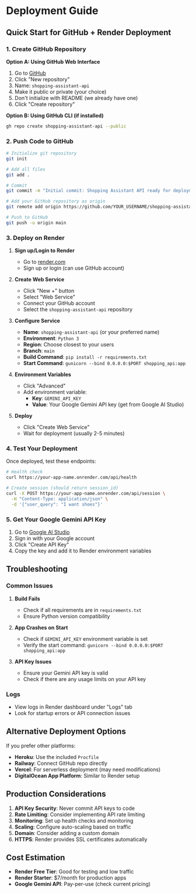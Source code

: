 # Deployment Guide

## Quick Start for GitHub + Render Deployment

### 1. Create GitHub Repository

**Option A: Using GitHub Web Interface**
1. Go to [GitHub](https://github.com)
2. Click "New repository"
3. Name: `shopping-assistant-api`
4. Make it public or private (your choice)
5. Don't initialize with README (we already have one)
6. Click "Create repository"

**Option B: Using GitHub CLI (if installed)**
```bash
gh repo create shopping-assistant-api --public
```

### 2. Push Code to GitHub

```bash
# Initialize git repository
git init

# Add all files
git add .

# Commit
git commit -m "Initial commit: Shopping Assistant API ready for deployment"

# Add your GitHub repository as origin
git remote add origin https://github.com/YOUR_USERNAME/shopping-assistant-api.git

# Push to GitHub
git push -u origin main
```

### 3. Deploy on Render

1. **Sign up/Login to Render**
   - Go to [render.com](https://render.com)
   - Sign up or login (can use GitHub account)

2. **Create Web Service**
   - Click "New +" button
   - Select "Web Service"
   - Connect your GitHub account
   - Select the `shopping-assistant-api` repository

3. **Configure Service**
   - **Name**: `shopping-assistant-api` (or your preferred name)
   - **Environment**: `Python 3`
   - **Region**: Choose closest to your users
   - **Branch**: `main`
   - **Build Command**: `pip install -r requirements.txt`
   - **Start Command**: `gunicorn --bind 0.0.0.0:$PORT shopping_api:app`

4. **Environment Variables**
   - Click "Advanced" 
   - Add environment variable:
     - **Key**: `GEMINI_API_KEY`
     - **Value**: Your Google Gemini API key (get from Google AI Studio)

5. **Deploy**
   - Click "Create Web Service"
   - Wait for deployment (usually 2-5 minutes)

### 4. Test Your Deployment

Once deployed, test these endpoints:

```bash
# Health check
curl https://your-app-name.onrender.com/api/health

# Create session (should return session_id)
curl -X POST https://your-app-name.onrender.com/api/session \
  -H "Content-Type: application/json" \
  -d '{"user_query": "I want shoes"}'
```

### 5. Get Your Google Gemini API Key

1. Go to [Google AI Studio](https://makersuite.google.com/app/apikey)
2. Sign in with your Google account
3. Click "Create API Key"
4. Copy the key and add it to Render environment variables

## Troubleshooting

### Common Issues

1. **Build Fails**
   - Check if all requirements are in `requirements.txt`
   - Ensure Python version compatibility

2. **App Crashes on Start**
   - Check if `GEMINI_API_KEY` environment variable is set
   - Verify the start command: `gunicorn --bind 0.0.0.0:$PORT shopping_api:app`

3. **API Key Issues**
   - Ensure your Gemini API key is valid
   - Check if there are any usage limits on your API key

### Logs

- View logs in Render dashboard under "Logs" tab
- Look for startup errors or API connection issues

## Alternative Deployment Options

If you prefer other platforms:

- **Heroku**: Use the included `Procfile`
- **Railway**: Connect GitHub repo directly
- **Vercel**: For serverless deployment (may need modifications)
- **DigitalOcean App Platform**: Similar to Render setup

## Production Considerations

1. **API Key Security**: Never commit API keys to code
2. **Rate Limiting**: Consider implementing API rate limiting
3. **Monitoring**: Set up health checks and monitoring
4. **Scaling**: Configure auto-scaling based on traffic
5. **Domain**: Consider adding a custom domain
6. **HTTPS**: Render provides SSL certificates automatically

## Cost Estimation

- **Render Free Tier**: Good for testing and low traffic
- **Render Starter**: $7/month for production apps
- **Google Gemini API**: Pay-per-use (check current pricing) 